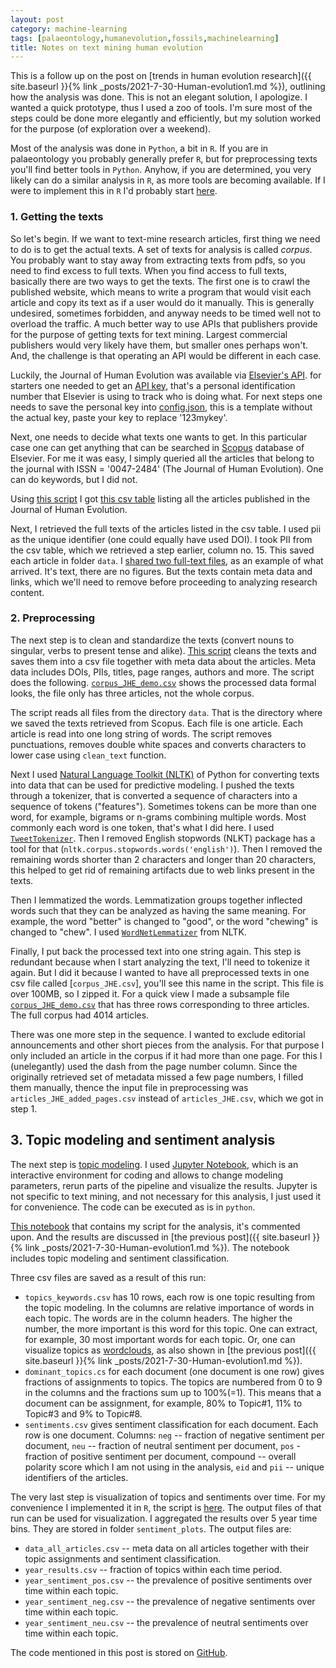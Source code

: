 ```yaml
---
layout: post
category: machine-learning
tags: [palaeontology,humanevolution,fossils,machinelearning]
title: Notes on text mining human evolution
---
```


This is a follow up on the post on [trends in human evolution research]({{ site.baseurl }}{% link _posts/2021-7-30-Human-evolution1.md %}), outlining how the analysis was done. This is not an elegant solution, I apologize. I wanted a quick prototype, thus I used a zoo of tools. I'm sure most of the steps could be done more elegantly and efficiently, but my solution worked for the purpose (of exploration over a weekend).

Most of the analysis was done in `Python`, a bit in `R`. If you are in palaeontology you probably generally prefer `R`, but for preprocessing texts you'll find better tools in `Python`. Anyhow, if you are determined, you very likely can do a similar analysis in `R`, as more tools are becoming available. If I were to implement this in `R` I'd probably start [here](https://www.tidytextmining.com/).

### 1. Getting the texts

So let's begin. If we want to text-mine research articles, first thing we need to do is to get the actual texts. A set of texts for analysis is called *corpus*. You probably want to stay away from extracting texts from pdfs, so you need to find excess to full texts. When you find access to full texts, basically there are two ways to get the texts. The first one is to crawl the published website, which means to write a program that would visit each article and copy its text as if a user would do it manually. This is generally undesired, sometimes forbidden, and anyway needs to be timed well not to overload the traffic. A much better way to use APIs that publishers provide for the purpose of getting texts for text mining. Largest commercial publishers would very likely have them, but smaller ones perhaps won't. And, the challenge is that operating an API would be different in each case.

Luckily, the Journal of Human Evolution was available via [Elsevier's API](https://www.elsevier.com/about/policies/text-and-data-mining). for starters one needed to get an [API key](https://dev.elsevier.com/), that's a personal identification number that Elsevier is using to track who is doing what. For next steps one needs to save the personal key into [config.json](https://github.com/zliobaite/text_mining_human_evolution/blob/main/1_getting_texts/config.json), this is a template without the actual key, paste your key to replace '123mykey'.

Next, one needs to decide what texts one wants to get. In this particular case one can get anything that can be searched in [Scopus](https://www.scopus.com/home.uri?zone=header&origin=) database of Elsevier. For me it was easy, I simply queried all the articles that belong to the journal with ISSN = '0047-2484' (The Journal of Human Evolution). One can do keywords, but I did not.

Using [this script](https://github.com/zliobaite/text_mining_human_evolution/blob/main/1_getting_texts/run1_get_articles.py) I got [this csv table](https://github.com/zliobaite/text_mining_human_evolution/blob/main/1_getting_texts/articles_JHE.csv) listing all the articles published in the Journal of Human Evolution.

Next, I retrieved the full texts of the articles listed in the csv table. I used pii as the unique identifier (one could equally have used DOI). I took PII from the csv table, which we retrieved a step earlier, column no. 15. This saved each article in folder `data`. I [shared two full-text files](https://github.com/zliobaite/text_mining_human_evolution/tree/main/1_getting_texts/data), as an example of what arrived.  It's text, there are no figures. But the texts contain meta data and links, which we'll need to remove before proceeding to analyzing research content.

### 2. Preprocessing

The next step is to clean and standardize the texts (convert nouns to singular, verbs to present tense and alike). [This script](https://github.com/zliobaite/text_mining_human_evolution/blob/main/2_preprocessing/run2_texts_to_data.py) cleans the texts and saves them into a csv file together with meta data about the articles. Meta data includes DOIs, PIIs, titles, page ranges, authors and more. The script does the following. [`corpus_JHE_demo.csv`](https://github.com/zliobaite/text_mining_human_evolution/blob/main/2_preprocessing/corpus_JHE_demo.csv) shows the processed data formal looks, the file only has three articles, not the whole corpus.

The script reads all files from the directory `data`. That is the directory where we saved the texts retrieved from Scopus. Each file is one article. Each article is read into one long string of words. The script removes punctuations, removes double white spaces and converts characters to lower case using `clean_text` function.

Next I used [Natural Language Toolkit (NLTK)](https://www.nltk.org/) of Python for converting texts into data that can be used for predictive modeling. I pushed the texts through a tokenizer, that is converted a sequence of characters into a sequence of tokens ("features").  Sometimes tokens can be more than one word, for example, bigrams or n-grams combining multiple words. Most commonly each word is one token, that's what I did here. I used [`TweetTokenizer`](https://www.nltk.org/api/nltk.tokenize.html). Then I removed English stopwords (NLKT) package has a tool for that (`nltk.corpus.stopwords.words('english')`). Then I removed the remaining words shorter than 2 characters and longer than 20 characters, this helped to get rid of remaining artifacts due to web links present in the texts.

Then I lemmatized the words. Lemmatization groups together inflected words such that they can be analyzed as having the same meaning. For example, the word "better" is changed to "good", or the word "chewing" is changed to "chew". I used [`WordNetLemmatizer`](https://www.nltk.org/howto/wordnet.html) from NLTK.

Finally, I put back the processed text into one string again. This step is redundant because when I start analyzing the text, I'll need to tokenize it again. But I did it because I wanted to have all preprocessed texts in one csv file called [`corpus_JHE.csv`], you'll see this name in the script. This file is over 100MB, so I zipped it. For a quick view I made a subsample file [`corpus_JHE_demo.csv`](https://github.com/zliobaite/text_mining_human_evolution/blob/main/2_preprocessing/corpus_JHE_demo.csv) that has three rows corresponding to three articles. The full corpus had 4014 articles.

There was one more step in the sequence. I wanted to exclude editorial announcements and other short pieces from the analysis. For that purpose I only included an article in the corpus if it had more than one page. For this I (unelegantly) used the dash from the page number column. Since the originally retrieved set of metadata missed a few page numbers, I filled them manually, thence the input file in preprocessing was `articles_JHE_added_pages.csv` instead of `articles_JHE.csv`, which we got in step 1.

## 3. Topic modeling and sentiment analysis

The next step is [topic modeling](https://en.wikipedia.org/wiki/Topic_model). I used [Jupyter Notebook](https://jupyter.org/), which is an interactive environment for coding and allows to change modeling parameters, rerun parts of the pipeline and visualize the results. Jupyter is not specific to text mining, and not necessary for this analysis, I just used it for convenience. The code can be executed as is in `python`.

[This notebook](https://github.com/zliobaite/text_mining_human_evolution/blob/main/3_topic_modeling/run3_analyze.ipynb) that contains my script for the analysis, it's commented upon. And the results are discussed in [the previous post]({{ site.baseurl }}{% link _posts/2021-7-30-Human-evolution1.md %}). The notebook includes topic modeling and sentiment classification.

Three csv files are saved as a result of this run:
- `topics_keywords.csv` has 10 rows, each row is one topic resulting from the topic modeling. In the columns are relative importance of words in each topic. The words are in the column headers. The higher the number, the more important is this word for this topic. One can extract, for example, 30 most important words for each topic. Or, one can visualize topics as [wordclouds](https://amueller.github.io/word_cloud/), as also shown in [the previous post]({{ site.baseurl }}{% link _posts/2021-7-30-Human-evolution1.md %}).
- `dominant_topics.cs` for each document (one document is one row) gives fractions of assignments to topics. The topics are numbered from 0 to 9 in the columns and the fractions sum up to 100%(=1). This means that a document can be assignment, for example, 80% to Topic#1, 11% to Topic#3 and 9% to Topic#8.
- `sentiments.csv` gives sentiment classification for each document. Each row is one document. Columns: `neg` -- fraction of negative sentiment per document,
`neu` -- fraction of neutral sentiment per document,
`pos` - fraction of positive sentiment per document,
compound -- overall polarity score which I am not using in the analysis,
`eid` and `pii` -- unique identifiers of the articles.

The very last step is visualization of topics and sentiments over time. For my convenience I implemented it in `R`, the script is [here](https://github.com/zliobaite/text_mining_human_evolution/blob/main/3_topic_modeling/run4_visualize_sentiments.R). The output files of that run can be used for visualization. I aggregated the results over 5 year time bins. They are stored in folder `sentiment_plots`.  The output files are:
- `data_all_articles.csv` -- meta data on all articles together with their topic assignments and sentiment classification.
- `year_results.csv` -- fraction of topics within each time period.
- `year_sentiment_pos.csv` -- the prevalence of positive sentiments over time within each topic.
- `year_sentiment_neg.csv` -- the prevalence of negative sentiments over time within each topic.
- `year_sentiment_neu.csv` -- the prevalence of neutral sentiments over time within each topic.


The code mentioned in this post is stored on [GitHub](https://github.com/zliobaite/text_mining_human_evolution).
